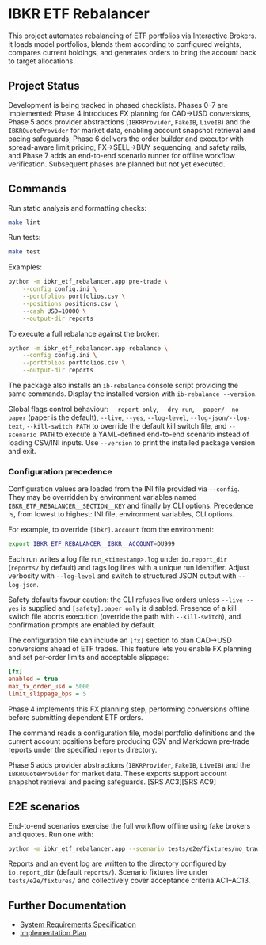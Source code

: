 # IBKR ETF Rebalancer

This project automates rebalancing of ETF portfolios via Interactive Brokers. It loads model portfolios, blends them according to configured weights, compares current holdings, and generates orders to bring the account back to target allocations.

## Project Status

Development is being tracked in phased checklists. Phases 0–7 are implemented: Phase 4 introduces FX planning for CAD→USD conversions, Phase 5 adds provider abstractions (`IBKRProvider`, `FakeIB`, `LiveIB`) and the `IBKRQuoteProvider` for market data, enabling account snapshot retrieval and pacing safeguards, Phase 6 delivers the order builder and executor with spread-aware limit pricing, FX→SELL→BUY sequencing, and safety rails, and Phase 7 adds an end-to-end scenario runner for offline workflow verification. Subsequent phases are planned but not yet executed.

## Commands

Run static analysis and formatting checks:

```bash
make lint
```

Run tests:

```bash
make test
```

Examples:

```bash
python -m ibkr_etf_rebalancer.app pre-trade \
    --config config.ini \
    --portfolios portfolios.csv \
    --positions positions.csv \
    --cash USD=10000 \
    --output-dir reports
```

To execute a full rebalance against the broker:

```bash
python -m ibkr_etf_rebalancer.app rebalance \
    --config config.ini \
    --portfolios portfolios.csv \
    --output-dir reports
```

The package also installs an `ib-rebalance` console script providing the same
commands. Display the installed version with `ib-rebalance --version`.

Global flags control behaviour: `--report-only`, `--dry-run`,
`--paper/--no-paper` (paper is the default), `--live`, `--yes`,
`--log-level`, `--log-json/--log-text`, `--kill-switch PATH` to override the
default kill switch file, and `--scenario PATH` to execute a YAML-defined
end-to-end scenario instead of loading CSV/INI inputs. Use `--version` to print the
installed package version and exit.

### Configuration precedence

Configuration values are loaded from the INI file provided via `--config`. They
may be overridden by environment variables named
`IBKR_ETF_REBALANCER__SECTION__KEY` and finally by CLI options. Precedence is,
from lowest to highest: INI file, environment variables, CLI options.

For example, to override `[ibkr].account` from the environment:

```bash
export IBKR_ETF_REBALANCER__IBKR__ACCOUNT=DU999
```

Each run writes a log file `run_<timestamp>.log` under `io.report_dir`
(`reports/` by default) and tags log lines with a unique run identifier.
Adjust verbosity with `--log-level` and switch to structured JSON output with
`--log-json`.

Safety defaults favour caution: the CLI refuses live orders unless
`--live --yes` is supplied and `[safety].paper_only` is disabled. Presence of a
kill switch file aborts execution (override the path with `--kill-switch`),
and confirmation prompts are enabled by default.

The configuration file can include an `[fx]` section to plan CAD→USD conversions ahead of ETF trades. This feature lets you enable FX planning and set per-order limits and acceptable slippage:

```ini
[fx]
enabled = true
max_fx_order_usd = 5000
limit_slippage_bps = 5
```

Phase 4 implements this FX planning step, performing conversions offline before submitting dependent ETF orders.

The command reads a configuration file, model portfolio definitions and the
current account positions before producing CSV and Markdown pre‑trade reports
under the specified ``reports`` directory.

Phase 5 adds provider abstractions (`IBKRProvider`, `FakeIB`, `LiveIB`) and the
`IBKRQuoteProvider` for market data. These exports support account snapshot
retrieval and pacing safeguards. [SRS AC3][SRS AC9]

## E2E scenarios

End-to-end scenarios exercise the full workflow offline using fake brokers and
quotes. Run one with:

```bash
python -m ibkr_etf_rebalancer.app --scenario tests/e2e/fixtures/no_trade_within_band.yml
```

Reports and an event log are written to the directory configured by
`io.report_dir` (default `reports/`). Scenario fixtures live under
`tests/e2e/fixtures/` and collectively cover acceptance criteria AC1–AC13.

## Further Documentation

- [System Requirements Specification](srs.md)
- [Implementation Plan](plan.md)

